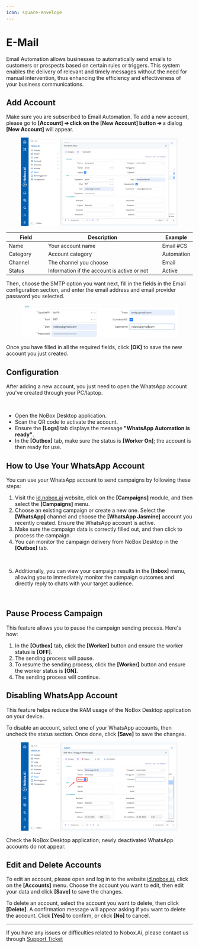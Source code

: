 ```yaml
---
icon: square-envelope
---
```


# <i class="fa-regular fa-envelope"></i> E-Mail

Email Automation allows businesses to automatically send emails to customers or prospects based on certain rules or triggers. This system enables the delivery of relevant and timely messages without the need for manual intervention, thus enhancing the efficiency and effectiveness of your business communications.

## **Add Account**

Make sure you are subscribed to Email Automation. To add a new account, please go to **\[Account] ➔ click on the \[New Account] button ➔** a dialog **\[New Account]** will appear.

<figure><img src="../.gitbook/assets/add account email.png" alt=""><figcaption></figcaption></figure>

<table><thead><tr><th width="98.39996337890625">Field</th><th width="335.199951171875">Description</th><th>Example</th></tr></thead><tbody><tr><td>Name</td><td>Your account name</td><td>Email #CS</td></tr><tr><td>Category</td><td>Account category</td><td>Automation</td></tr><tr><td>Channel</td><td>The channel you choose</td><td>Email</td></tr><tr><td>Status</td><td>Information if the account is active or not</td><td>Active</td></tr></tbody></table>

Then, choose the SMTP option you want next, fill in the fields in the Email configuration section, and enter the email address and email provider password you selected.

<figure><img src="../.gitbook/assets/konfigurasi email.png" alt=""><figcaption></figcaption></figure>

Once you have filled in all the required fields, click **\[OK]** to save the new account you just created.

## **Configuration**

After adding a new account, you just need to open the WhatsApp account you've created through your PC/laptop.

<figure><img src="../.gitbook/assets/akunWa.png" alt=""><figcaption></figcaption></figure>

* Open the NoBox Desktop application.
* Scan the QR code to activate the account.
* Ensure the **\[Logs]** tab displays the message **"WhatsApp Automation is ready"**.
* In the **\[Outbox]** tab, make sure the status is **\[Worker On]**; the account is then ready for use.

## How to Use Your WhatsApp Account

You can use your WhatsApp account to send campaigns by following these steps:

1. Visit the [id.nobox.ai](https://id.nobox.ai/) website, click on the **\[Campaigns]** module, and then select the **\[Campaigns]** menu.
2. Choose an existing campaign or create a new one. Select the **\[WhatsApp]** channel and choose the **\[WhatsApp Jasmine]** account you recently created. Ensure the WhatsApp account is active.
3. Make sure the campaign data is correctly filled out, and then click to process the campaign.
4. You can monitor the campaign delivery from NoBox Desktop in the **\[Outbox]** tab.

<figure><img src="../.gitbook/assets/Outbox.png" alt=""><figcaption></figcaption></figure>

5. Additionally, you can view your campaign results in the **\[Inbox]** menu, allowing you to immediately monitor the campaign outcomes and directly reply to chats with your target audience.

<figure><img src="../.gitbook/assets/Inbox.png" alt=""><figcaption></figcaption></figure>

## Pause Process Campaign

This feature allows you to pause the campaign sending process. Here's how:

1. In the **\[Outbox]** tab, click the **\[Worker]** button and ensure the worker status is **\[OFF]**.
2. The sending process will pause.
3. To resume the sending process, click the **\[Worker]** button and ensure the worker status is **\[ON]**.
4. The sending process will continue.

## Disabling WhatsApp Account

This feature helps reduce the RAM usage of the NoBox Desktop application on your device.

To disable an account, select one of your WhatsApp accounts, then uncheck the status section. Once done, click **\[Save]** to save the changes.

<figure><img src="../.gitbook/assets/Menonaktifkan Akun WhatsApp (1).png" alt=""><figcaption></figcaption></figure>

Check the NoBox Desktop application; newly deactivated WhatsApp accounts do not appear.

## **Edit and Delete Accounts**

To edit an account, please open and log in to the website [id.nobox.ai](https://id.nobox.ai/), click on the **\[Accounts]** menu. Choose the account you want to edit, then edit your data and click **\[Save]** to save the changes.

To delete an account, select the account you want to delete, then click **\[Delete]**. A confirmation message will appear asking if you want to delete the account. Click **\[Yes]** to confirm, or click **\[No]** to cancel.

***

If you have any issues or difficulties related to Nobox.Ai, please contact us through [Support Ticket](https://crm.nobox.ai/clients/tickets)
